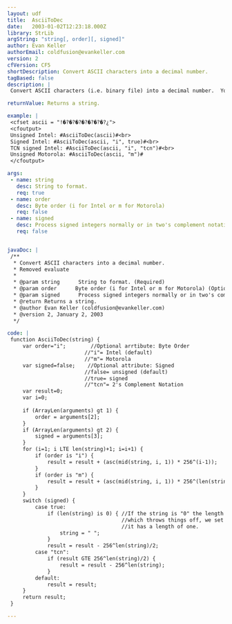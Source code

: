 ```yaml
---
layout: udf
title:  AsciiToDec
date:   2003-01-02T12:23:18.000Z
library: StrLib
argString: "string[, order][, signed]"
author: Evan Keller
authorEmail: coldfusion@evankeller.com
version: 2
cfVersion: CF5
shortDescription: Convert ASCII characters into a decimal number.
tagBased: false
description: |
 Convert ASCII characters (i.e. binary file) into a decimal number.  You can specify either Intel or Motorola byte order, and process signed intergers normally or in two's complement notation.

returnValue: Returns a string.

example: |
 <cfset ascii = "!�?�?�?�?�?�?�?¿">
 <cfoutput>
 Unsigned Intel: #AsciiToDec(ascii)#<br>
 Signed Intel: #AsciiToDec(ascii, "i", true)#<br>
 TCN signed Intel: #AsciiToDec(ascii, "i", "tcn")#<br>
 Unsigned Motorola: #AsciiToDec(ascii, "m")#
 </cfoutput>

args:
 - name: string
   desc: String to format.
   req: true
 - name: order
   desc: Byte order (i for Intel or m for Motorola)
   req: false
 - name: signed
   desc: Process signed integers normally or in two's complement notation. Values are false (process normally), true (signed), and tcn (2's complement notation)
   req: false


javaDoc: |
 /**
  * Convert ASCII characters into a decimal number.
  * Removed evaluate
  * 
  * @param string      String to format. (Required)
  * @param order      Byte order (i for Intel or m for Motorola) (Optional)
  * @param signed      Process signed integers normally or in two's complement notation. Values are false (process normally), true (signed), and tcn (2's complement notation) (Optional)
  * @return Returns a string. 
  * @author Evan Keller (coldfusion@evankeller.com) 
  * @version 2, January 2, 2003 
  */

code: |
 function AsciiToDec(string) {
     var order="i";        //Optional arrtibute: Byte Order
                         //"i"= Intel (default)
                         //"m"= Motorola
     var signed=false;    //Optional attribute: Signed
                         //false= unsigned (default)
                         //true= signed
                         //"tcn"= 2's Complement Notation
     var result=0;
     var i=0;
     
     if (ArrayLen(arguments) gt 1) {
         order = arguments[2];
     }
     if (ArrayLen(arguments) gt 2) {
         signed = arguments[3];
     }
     for (i=1; i LTE len(string)+1; i=i+1) {
         if (order is "i") {
             result = result + (asc(mid(string, i, 1)) * 256^(i-1));
         }
         if (order is "m") {
             result = result + (asc(mid(string, i, 1)) * 256^(len(string)-i));
         }
     }
     switch (signed) {
         case true:
             if (len(string) is 0) { //If the string is "0" the length is calculated as zero,
                                     //which throws things off, we set the string to " " so
                                     //it has a length of one.
                 string = " ";
             }
             result = result - 256^len(string)/2;
         case "tcn":
             if (result GTE 256^len(string)/2) {
                 result = result - 256^len(string);
             }
         default:
             result = result;
     }
     return result;
 }

---
```


